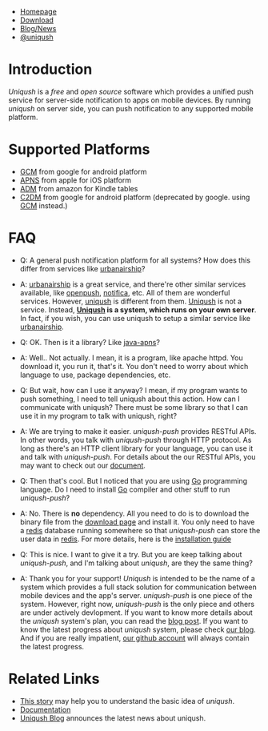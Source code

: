- [Homepage](http://uniqush.org)
- [Download](http://uniqush.org/downloads.html)
- [Blog/News](http://blog.uniqush.org)
- [@uniqush](http://twitter.com/uniqush)

# Introduction #

*Uniqush* is a _free_ and _open source_ software which provides a unified push
service for server-side notification to apps on mobile devices. By running
*uniqush* on server side, you can push notification to any supported mobile
platform.

# Supported Platforms #

- [GCM](http://developer.android.com/guide/google/gcm/index.html) from google for android platform
- [APNS](http://developer.apple.com/library/mac/#documentation/NetworkingInternet/Conceptual/RemoteNotificationsPG/ApplePushService/ApplePushService.html) from apple for iOS platform
- [ADM](https://developer.amazon.com/sdk/adm.html) from amazon for Kindle tables
- [C2DM](https://developers.google.com/android/c2dm/) from google for android platform (deprecated by google. using [GCM](http://developer.android.com/guide/google/gcm/index.html) instead.)

# FAQ #

- Q: A general push notification platform for all systems? How does this differ
  from services like [urbanairship](http://urbanairship.com)?
- A: [urbanairship](http://urbanairship.com) is a great service, and there're
  other similar services available, like [openpush](http://openpush.im/),
[notifica](https://notifica.re/), etc. All of them are wonderful services.
However, [uniqush](http://uniqush.org) is different from them.
[Uniqush](http://uniqush.org) is not a service. Instead,
**[Uniqush](http://uniqush.org) is a system, which runs on your own
server**. In fact, if you wish, you can use uniqush to setup a similar service like [urbanairship](http://urbanairship.com).

- Q: OK. Then is it a library? Like
  [java-apns](https://github.com/notnoop/java-apns)?
- A: Well.. Not actually. I mean, it is a program, like apache httpd. You
  download it, you run it, that's it. You don't need to worry about which
language to use, package dependencies, etc. 

- Q: But wait, how can I use it anyway? I mean, if my program wants to push
  something, I need to tell uniqush about this action. How can I communicate
with uniqush? There must be some library so that I can use it in my
program to talk with uniqush, right?
- A: We are trying to make it easier. *uniqush-push* provides RESTful APIs. In
  other words, you talk with *uniqush-push* through HTTP protocol. As long as
there's an HTTP client library for your language, you can use it and talk with
*uniqush-push*. For details about the our RESTful APIs, you may want to check
out our [document](http://uniqush.org/documentation/index.html).

- Q: Then that's cool. But I noticed that you are using [Go](http://golang.org) programming language. Do I need to install [Go](http://golang.org) compiler and other stuff to run *uniqush-push*?
- A: No. There is **no** dependency. All you need to do is to download the
  binary file from the [download page](http://uniqush.org/downloads.html) and
install it. You only need to have a [redis](http://redis.io) database running
somewhere so that *uniqush-push* can store the user data in
[redis](http://redis.io). For more details, here is the [installation guide](http://uniqush.org/documentation/install.html)

- Q: This is nice. I want to give it a try. But you are keep talking about *uniqush-push*, and I'm talking about *uniqush*, are they the same thing?
- A: Thank you for your support! *Uniqush* is intended to be the name of a
  system which provides a full stack solution for communication between mobile
devices and the app's server. *uniqush-push* is one piece of the system.
However, right now, *uniqush-push* is the only piece and others are under
actively devlopment. If you want to know more details about the *uniqush*
system's plan, you can read the [blog
post](http://blog.uniqush.org/uniqush-after-go1.html). If you want to know the
latest progress about *uniqush* system, please check [our
blog](http://blog.uniqush.org/). And if you are really impatient, [our github
account](http://github.com/uniqush) will always contain the latest progress.

# Related Links #
- [This story](http://uniqush.org/documentation/intro.html) may help you to understand
the basic idea of *uniqush*.
- [Documentation](http://uniqush.org/documentation/index.html)
- [Uniqush Blog](http://blog.uniqush.org) announces the latest news about uniqush.

